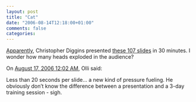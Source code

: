 ```yaml
---
layout: post
title: "Cat"
date: "2006-08-14T12:18:00+01:00"
comments: false
categories: 
---
```


<p><a href="http://www.artima.com/weblogs/viewpost.jsp?thread=171479">Apparently</a>, Christopher Diggins presented <a href="http://www.cdiggins.com/cat/cat.pdf">these 107 slides</a> in 30 minutes. I wonder how many heads exploded in the audience?</p>

<section class="comments">

<div class="comment" id="comment-1008">
On <a href="#comment-1008" title="Permalink to this comment">August 17, 2006 12:02 AM</a>, Olli
said:
<p>Less than 20 seconds per slide&#8230; a new kind of pressure fueling. He obviously don&#8217;t know the difference between a presentation and a 3-day training session - sigh.</p>


</section>

